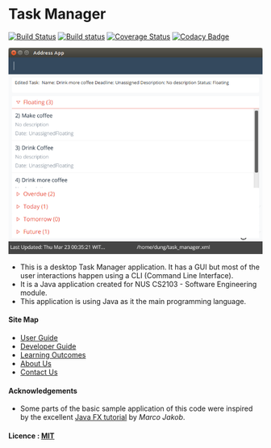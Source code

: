 # Task Manager

[![Build Status](https://travis-ci.org/CS2103JAN2017-W13-B2/main.svg?branch=master)](https://travis-ci.org/CS2103JAN2017-W13-B2/main)
[![Build status](https://ci.appveyor.com/api/projects/status/0ti8xqcjp63br6bn?svg=true)](https://ci.appveyor.com/project/clementtan/main)
[![Coverage Status](https://coveralls.io/repos/github/CS2103JAN2017-W13-B2/main/badge.svg?branch=master)](https://coveralls.io/github/CS2103JAN2017-W13-B2/main?branch=master)
[![Codacy Badge](https://api.codacy.com/project/badge/Grade/6ed217536cf44adda55afc6e2d11f6aa)](https://www.codacy.com/app/clementtan/main?utm_source=github.com&amp;utm_medium=referral&amp;utm_content=CS2103Jan2017-W13-B2/main&amp;utm_campaign=Badge_Grade)

<img src="docs/images/Ui.png" width="600"><br>

* This is a desktop Task Manager application. It has a GUI but most of the user interactions happen using
  a CLI (Command Line Interface).
* It is a Java application created for NUS CS2103 - Software Engineering module.
* This application is using Java as it the main programming language.

#### Site Map
* [User Guide](docs/UserGuide.md)
* [Developer Guide](docs/DeveloperGuide.md)
* [Learning Outcomes](docs/LearningOutcomes.md)
* [About Us](docs/AboutUs.md)
* [Contact Us](docs/ContactUs.md)


#### Acknowledgements

* Some parts of the basic sample application of this code were inspired by the excellent
  [Java FX tutorial](http://code.makery.ch/library/javafx-8-tutorial/) by *Marco Jakob*.


#### Licence : [MIT](LICENSE)
